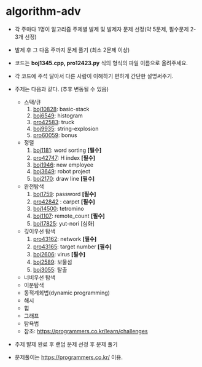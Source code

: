 # algorithm-adv

- 각 주마다 1명이 알고리즘 주제별 발제 및 발제자 문제 선정(약 5문제, 필수문제 2-3개 선정)
- 발제 후 그 다음 주까지 문제 풀기 (최소 2문제 이상)
- 코드는 **boj1345.cpp, pro12423.py** 식의 형식의 파일 이름으로 올려주세요.
- 각 코드에 주석 달아서 다른 사람이 이해하기 편하게 간단한 설명써주기.
- 주제는 다음과 같다. (추후 변동될 수 있음)
  - 스택/큐
    1. [boj10828](https://www.acmicpc.net/problem/10828): basic-stack
    2. [boj6549](https://www.acmicpc.net/problem/6549): histogram
    3. [pro42583](https://programmers.co.kr/learn/courses/30/lessons/42583): truck
    4. [boj9935](https://www.acmicpc.net/problem/9935): string-explosion
    5. [pro60059](https://programmers.co.kr/learn/courses/30/lessons/60059): bonus
  - 정렬
    1. [boj1181](https://www.acmicpc.net/problem/1181): word sorting  **[필수]**
    2. [pro42747](https://programmers.co.kr/learn/courses/30/lessons/42747): H index  **[필수]**
    3. [boj1946](https://www.acmicpc.net/problem/1946): new employee
    4. [boj3649](https://www.acmicpc.net/problem/3649): robot project  
    5. [boj2170](https://www.acmicpc.net/problem/2170): draw line  **[필수]**
  - 완전탐색
    1. [boj1759](https://www.acmicpc.net/problem/1759): password **[필수]**
    2. [pro42842](https://programmers.co.kr/learn/courses/30/lessons/42842) : carpet **[필수]**
    3. [boj14500](https://www.acmicpc.net/problem/14500): tetromino 
    4. [boj1107](https://www.acmicpc.net/problem/1107): remote_count **[필수]**
    5. [boj17825](https://www.acmicpc.net/problem/17825): yut-nori [심화]
  - 깊이우선 탐색
    1. [pro43162](https://programmers.co.kr/learn/courses/30/lessons/43162): network **[필수]**
    2. [pro43165](https://programmers.co.kr/learn/courses/30/lessons/43165): target number **[필수]**
    3. [boj2606](https://www.acmicpc.net/problem/2606): virus **[필수]**
    4. [boj2589](https://www.acmicpc.net/problem/2589): 보물섬 
    5. [boj3055](https://www.acmicpc.net/problem/3055): 탈출
  - 너비우선 탐색
  - 이분탐색
  - 동적계회법(dynamic programming)
  - 해시
  - 힙
  - 그래프
  - 탐욕법
  - 참조: https://programmers.co.kr/learn/challenges 
- 주제 발제 완료 후 랜덤 문제 선정 후 문제 풀기

- 문제풀이는 https://programmers.co.kr/ 이용. 
